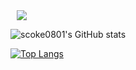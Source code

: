 <a href="https://velog.io/@scoke0801">
    <img 
        src="http://img.shields.io/badge/-velog-222222?style=flat&logo=appveyor&link=https://velog.io/@scoke0801"
        style="height : auto; margin-left : 10px; margin-right : 10px;"/>
</a>

![scoke0801's GitHub stats](https://github-readme-stats.vercel.app/api?username=scoke0801&show_icons=true&theme=vue-dark)

[![Top Langs](https://github-readme-stats.vercel.app/api/top-langs/?username=scoke0801&layout=compact&theme=vue-dark&langs_count=4)](https://github.com/anuraghazra/github-readme-stats)

<!--
**scoke0801/scoke0801** is a ✨ _special_ ✨ repository because its `README.md` (this file) appears on your GitHub profile.

Here are some ideas to get you started:

- 🔭 I’m currently working on ...
- 🌱 I’m currently learning ...
- 👯 I’m looking to collaborate on ...
- 🤔 I’m looking for help with ...
- 💬 Ask me about ...
- 📫 How to reach me: ...
- 😄 Pronouns: ...
- ⚡ Fun fact: ...
-->
